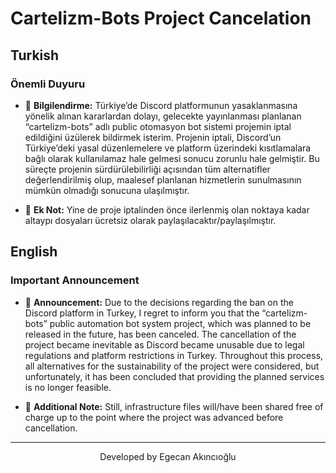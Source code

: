 # Cartelizm-Bots Project Cancelation

## Turkish

### Önemli Duyuru

- 📌 **Bilgilendirme:** Türkiye’de Discord platformunun yasaklanmasına yönelik alınan kararlardan dolayı, gelecekte yayınlanması planlanan “cartelizm-bots” adlı public otomasyon bot sistemi projemin iptal edildiğini üzülerek bildirmek isterim. Projenin iptali, Discord’un Türkiye’deki yasal düzenlemelere ve platform üzerindeki kısıtlamalara bağlı olarak kullanılamaz hale gelmesi sonucu zorunlu hale gelmiştir. Bu süreçte projenin sürdürülebilirliği açısından tüm alternatifler değerlendirilmiş olup, maalesef planlanan hizmetlerin sunulmasının mümkün olmadığı sonucuna ulaşılmıştır.

- 📌 **Ek Not:** Yine de proje iptalinden önce ilerlenmiş olan noktaya kadar altaypı dosyaları ücretsiz olarak paylaşılacaktır/paylaşılmıştır. 

## English

### Important Announcement

- 📌 **Announcement:** Due to the decisions regarding the ban on the Discord platform in Turkey, I regret to inform you that the “cartelizm-bots” public automation bot system project, which was planned to be released in the future, has been canceled. The cancellation of the project became inevitable as Discord became unusable due to legal regulations and platform restrictions in Turkey. Throughout this process, all alternatives for the sustainability of the project were considered, but unfortunately, it has been concluded that providing the planned services is no longer feasible.

- 📌 **Additional Note:** Still, infrastructure files will/have been shared free of charge up to the point where the project was advanced before cancellation.

---

<p align="center">Developed by Egecan Akıncıoğlu</p>
